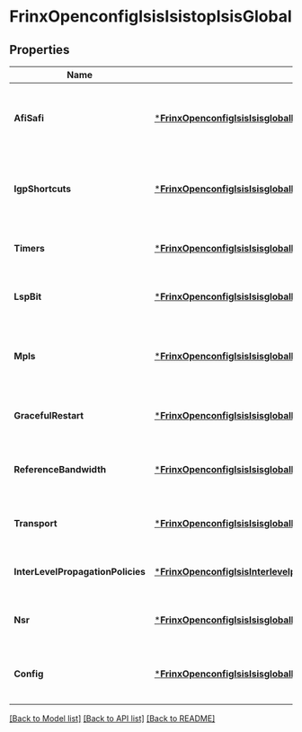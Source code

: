 # FrinxOpenconfigIsisIsistopIsisGlobal

## Properties
Name | Type | Description | Notes
------------ | ------------- | ------------- | -------------
**AfiSafi** | [***FrinxOpenconfigIsisIsisglobalbaseAfiSafi**](frinx.openconfig.isis.isisglobalbase.AfiSafi.md) | Optional[This container defines address-family specific configuration and state information.] REF:Optional.empty | [optional] [default to null]
**IgpShortcuts** | [***FrinxOpenconfigIsisIsisglobalbaseIgpShortcuts**](frinx.openconfig.isis.isisglobalbase.IgpShortcuts.md) | Optional[This container defines IGP shortcuts configuration and state information.] REF:Optional.empty | [optional] [default to null]
**Timers** | [***FrinxOpenconfigIsisIsisglobalbaseTimers**](frinx.openconfig.isis.isisglobalbase.Timers.md) | Optional[This container defines ISIS timers.] REF:Optional.empty | [optional] [default to null]
**LspBit** | [***FrinxOpenconfigIsisIsisglobalbaseLspBit**](frinx.openconfig.isis.isisglobalbase.LspBit.md) | Optional[This container defines ISIS LSP Operational Bits.] REF:Optional.empty | [optional] [default to null]
**Mpls** | [***FrinxOpenconfigIsisIsisglobalbaseMpls**](frinx.openconfig.isis.isisglobalbase.Mpls.md) | Optional[Configuration and operational state relating to MPLS-related features in IS-IS] REF:Optional.empty | [optional] [default to null]
**GracefulRestart** | [***FrinxOpenconfigIsisIsisglobalbaseGracefulRestart**](frinx.openconfig.isis.isisglobalbase.GracefulRestart.md) | Optional[This container defines ISIS Graceful Restart.] REF:Optional.empty | [optional] [default to null]
**ReferenceBandwidth** | [***FrinxOpenconfigIsisIsisglobalbaseReferenceBandwidth**](frinx.openconfig.isis.isisglobalbase.ReferenceBandwidth.md) | Optional[This container defines ISIS Reference Bandwidth.] REF:Optional.empty | [optional] [default to null]
**Transport** | [***FrinxOpenconfigIsisIsisglobalbaseTransport**](frinx.openconfig.isis.isisglobalbase.Transport.md) | Optional[This container defines ISIS transport.] REF:Optional.empty | [optional] [default to null]
**InterLevelPropagationPolicies** | [***FrinxOpenconfigIsisInterlevelpropagationpoliciesstructuralInterLevelPropagationPolicies**](frinx.openconfig.isis.interlevelpropagationpoliciesstructural.InterLevelPropagationPolicies.md) | Optional[Policies to propagate prefixes between IS-IS levels.] REF:Optional.empty | [optional] [default to null]
**Nsr** | [***FrinxOpenconfigIsisIsisglobalbaseNsr**](frinx.openconfig.isis.isisglobalbase.Nsr.md) | Optional[This container defines ISIS Non-Stop Routing.] REF:Optional.empty | [optional] [default to null]
**Config** | [***FrinxOpenconfigIsisIsisglobalbaseConfig**](frinx.openconfig.isis.isisglobalbase.Config.md) | Optional[This container defines ISIS global configuration router.] REF:Optional.empty | [optional] [default to null]

[[Back to Model list]](../README.md#documentation-for-models) [[Back to API list]](../README.md#documentation-for-api-endpoints) [[Back to README]](../README.md)



